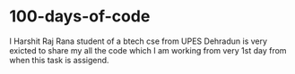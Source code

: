 # 100-days-of-code
 I Harshit Raj Rana student of a btech cse from UPES Dehradun  is very exicted to share my all the code which I am working from very 1st day from when this task is assigend.
